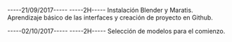 -----21/09/2017-----
-----2H-----
Instalación Blender y Maratis.
Aprendizaje básico de las interfaces y creación de proyecto en Github.

-----02/10/2017-----
-----2H-----
Selección de modelos para el comienzo.
